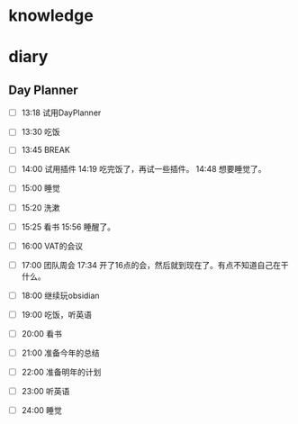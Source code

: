 # knowledge


# diary



## Day Planner
- [ ] 13:18 试用DayPlanner
- [ ] 13:30 吃饭
- [ ] 13:45 BREAK
- [ ] 14:00 试用插件
14:19 吃完饭了，再试一些插件。
14:48 想要睡觉了。
- [ ] 15:00 睡觉
- [ ] 15:20 洗漱
- [ ] 15:25 看书
15:56 睡醒了。
- [ ] 16:00 VAT的会议
- [ ] 17:00 团队周会
17:34 开了16点的会，然后就到现在了。有点不知道自己在干什么。
- [ ] 18:00 继续玩obsidian
- [ ] 19:00 吃饭，听英语
- [ ] 20:00 看书
- [ ] 21:00 准备今年的总结
- [ ] 22:00 准备明年的计划
- [ ] 23:00 听英语
- [ ] 24:00 睡觉


